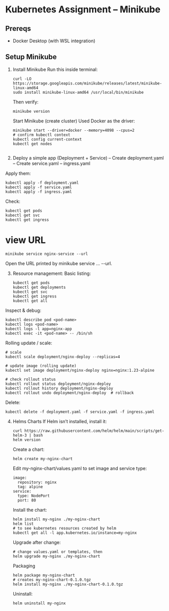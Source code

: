 # Kubernetes Assignment – Minikube

## Prereqs
- Docker Desktop (with WSL integration)

## Setup Minikube
1) Install Minikube
   Run this inside terminal:
   ```
   curl -LO https://storage.googleapis.com/minikube/releases/latest/minikube-linux-amd64
   sudo install minikube-linux-amd64 /usr/local/bin/minikube
   ```
   Then verify:
   ```
   minikube version
   ```
    Start Minikube (create cluster)
    Used Docker as the driver:
    ```
    minikube start --driver=docker --memory=4098 --cpus=2
    # confirm kubectl context
    kubectl config current-context
    kubectl get nodes
  
 2) Deploy a simple app (Deployment + Service)
    – Create deployment.yaml
    – Create service.yaml
    – ingress.yaml

   Apply them:
   ```
   kubectl apply -f deployment.yaml
   kubectl apply -f service.yaml
   kubectl apply -f ingress.yaml
   ```
   Check:
   ```
   kubectl get pods
   kubectl get svc
   kubectl get ingress
   ```
   # view URL
   ```
   minikube service nginx-service --url
   ```
   Open the URL printed by minikube service ... --url.
   
 3) Resource management:
    Basic listing:
    ```
    kubectl get pods
    kubectl get deployments
    kubectl get svc
    kubectl get ingress
    kubectl get all
    
   Inspect & debug:
   ```
   kubectl describe pod <pod-name>
   kubectl logs <pod-name>
   kubectl logs -l app=nginx-app        
   kubectl exec -it <pod-name> -- /bin/sh
   ```
   Rolling update / scale:
   ```
   # scale
   kubectl scale deployment/nginx-deploy --replicas=4
   
   # update image (rolling update)
   kubectl set image deployment/nginx-deploy nginx=nginx:1.23-alpine
   
   # check rollout status
   kubectl rollout status deployment/nginx-deploy
   kubectl rollout history deployment/nginx-deploy
   kubectl rollout undo deployment/nginx-deploy  # rollback
   ```
   Delete:
   ```
   kubectl delete -f deployment.yaml -f service.yaml -f ingress.yaml
   ```
4) Helms Charts
   If Helm isn’t installed, install it:
   ```
   curl https://raw.githubusercontent.com/helm/helm/main/scripts/get-helm-3 | bash
   helm version
   ```
   Create a chart:
   ```
   helm create my-nginx-chart
   ```
   Edit my-nginx-chart/values.yaml to set image and service type:
   ```
   image:
     repository: nginx
     tag: alpine
   service:
     type: NodePort
     port: 80
   ```
   Install the chart:
   ```
   helm install my-nginx ./my-nginx-chart
   helm list
   # to see kubernetes resources created by helm
   kubectl get all -l app.kubernetes.io/instance=my-nginx
   ```
   Upgrade after change:
   ```
   # change values.yaml or templates, then
   helm upgrade my-nginx ./my-nginx-chart
   ```
   Packaging
   ```
   helm package my-nginx-chart
   # creates my-nginx-chart-0.1.0.tgz
   helm install my-nginx ./my-nginx-chart-0.1.0.tgz
   ```
   Uninstall:
   ```
   helm uninstall my-nginx
   ```
   




